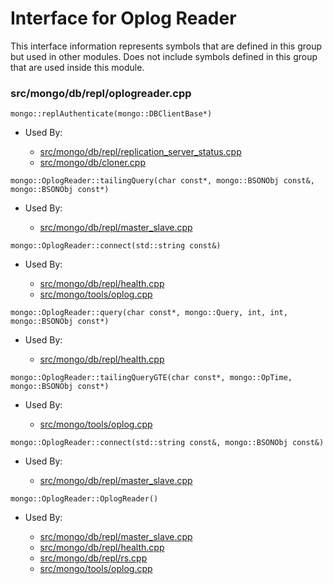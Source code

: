 
# Interface for Oplog Reader
This interface information represents symbols that are defined in this group but used in other modules.  Does not include symbols defined in this group that are used inside this module.

### src/mongo/db/repl/oplogreader.cpp

<div></div>

    mongo::replAuthenticate(mongo::DBClientBase*)

- Used By:

    - [src/mongo/db/repl/replication\_server\_status.cpp](../../../../replication/replica\_set\_state)
    - [src/mongo/db/cloner.cpp](../../../../storage/storage\_layer\_structure)

<div></div>

    mongo::OplogReader::tailingQuery(char const*, mongo::BSONObj const&, mongo::BSONObj const*)

- Used By:

    - [src/mongo/db/repl/master\_slave.cpp](../../../../replication/master\_slave)

<div></div>

    mongo::OplogReader::connect(std::string const&)

- Used By:

    - [src/mongo/db/repl/health.cpp](../../../../replication/replica\_set\_state)
    - [src/mongo/tools/oplog.cpp](../../../../tools/tools)

<div></div>

    mongo::OplogReader::query(char const*, mongo::Query, int, int, mongo::BSONObj const*)

- Used By:

    - [src/mongo/db/repl/health.cpp](../../../../replication/replica\_set\_state)

<div></div>

    mongo::OplogReader::tailingQueryGTE(char const*, mongo::OpTime, mongo::BSONObj const*)

- Used By:

    - [src/mongo/tools/oplog.cpp](../../../../tools/tools)

<div></div>

    mongo::OplogReader::connect(std::string const&, mongo::BSONObj const&)

- Used By:

    - [src/mongo/db/repl/master\_slave.cpp](../../../../replication/master\_slave)

<div></div>

    mongo::OplogReader::OplogReader()

- Used By:

    - [src/mongo/db/repl/master\_slave.cpp](../../../../replication/master\_slave)
    - [src/mongo/db/repl/health.cpp](../../../../replication/replica\_set\_state)
    - [src/mongo/db/repl/rs.cpp](../../../../replication/replica\_set\_state)
    - [src/mongo/tools/oplog.cpp](../../../../tools/tools)
